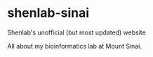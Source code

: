 shenlab-sinai
=============

Shenlab's unofficial (but most updated) website

All about my bioinformatics lab at Mount Sinai.
